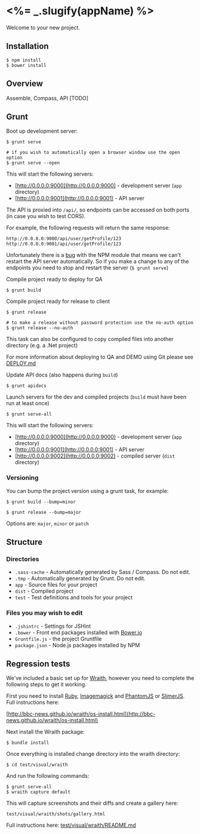 # <%= _.slugify(appName) %>

Welcome to your new project.

## Installation

    $ npm install
    $ bower install

## Overview

Assemble, Compass, API [TODO]

## Grunt

Boot up development server:

    $ grunt serve

    # if you wish to automatically open a browser window use the open option
    $ grunt serve --open

This will start the following servers:

 - [http://0.0.0.0:9000](http://0.0.0.0:9000) - development server (`app` directory)
 - [http://0.0.0.0:9001](http://0.0.0.0:9001) - API server

The API is proxied into `/api/`, so endpoints can be accessed on both ports (in case you wish to test CORS).

For example, the following requests will return the same response:

    http://0.0.0.0:9000/api/user/getProfile/123
    http://0.0.0.0:9001/api/user/getProfile/123

Unfortunately there is a [bug](https://github.com/blai/grunt-express/issues/37) with the NPM module that means we can't restart the API server automatically.
So if you make a change to any of the endpoints you need to stop and restart the server (`$ grunt serve`)

Compile project ready to deploy for QA

    $ grunt build

Compile project ready for release to client

    $ grunt release

    # to make a release without password protection use the no-auth option
    $ grunt release --no-auth

This task can also be configured to copy compiled files into another directory (e.g. a .Net project)

For more information about deploying to QA and DEMO using Git please see [DEPLOY.md](DEPLOY.md)

Update API docs (also happens during `build`)

    $ grunt apidocs

Launch servers for the dev and compiled projects (`build` must have been run at least once)

    $ grunt serve-all

This will start the following servers:

 - [http://0.0.0.0:9000](http://0.0.0.0:9000) - development server (`app` directory)
 - [http://0.0.0.0:9001](http://0.0.0.0:9001) - API server
 - [http://0.0.0.0:9002](http://0.0.0.0:9002) - compiled server (`dist` directory)

### Versioning

You can bump the project version using a grunt task, for example:

    $ grunt build --bump=minor

    $ grunt release --bump=major

Options are: `major`, `minor` or `patch`

## Structure

### Directories

 - `.sass-cache` - Automatically generated by Sass / Compass. Do not edit.
 - `.tmp` - Automatically generated by Grunt. Do not edit.
 - `app` - Source files for your project
 - `dist` - Compiled project
 - `test` - Test definitions and tools for your project

### Files you may wish to edit

 - `.jshintrc` - Settings for JSHint
 - `.bower` - Front end packages installed with [Bower.io](http://www.bower.io)
 - `Gruntfile.js` - the project Gruntfile
 - `package.json` - Node.js packages installed by NPM

## Regression tests

We've included a basic set up for [Wraith](https://github.com/BBC-News/wraith), however you need to complete the following steps to get it working.

First you need to install [Ruby](https://www.ruby-lang.org/), [Imagemagick](http://www.imagemagick.org/) and [PhantomJS](http://phantomjs.org/) or [SlimerJS](http://slimerjs.org/). Full instructions here:

[http://bbc-news.github.io/wraith/os-install.html](http://bbc-news.github.io/wraith/os-install.html)

Next install the Wraith package:

    $ bundle install

Once everything is installed change directory into the wraith directory:

    $ cd test/visual/wraith

And run the following commands:

    $ grunt serve-all
    $ wraith capture default

This will capture screenshots and their diffs and create a gallery here:

    test/visual/wraith/shots/gallery.html

Full instructions here: [test/visual/wraith/README.md](test/visual/wraith/README.md)